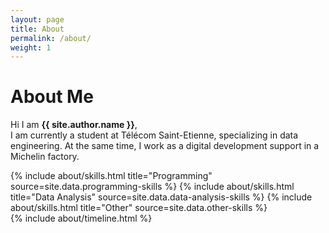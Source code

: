 ```yaml
---
layout: page
title: About
permalink: /about/
weight: 1
---
```


# **About Me**

Hi I am **{{ site.author.name }}**,<br>
I am currently a student at Télécom Saint-Etienne, specializing in data engineering. At the same time, I work as a digital development support in a Michelin factory.

<div class="row">
{% include about/skills.html title="Programming" source=site.data.programming-skills %}
{% include about/skills.html title="Data Analysis" source=site.data.data-analysis-skills %}
{% include about/skills.html title="Other" source=site.data.other-skills %}
</div>

<div class="row">
{% include about/timeline.html %}
</div>
